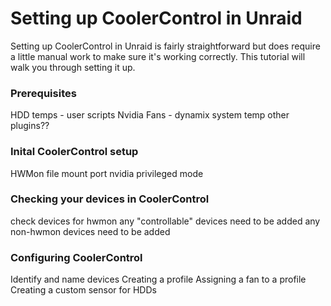 # Setting up CoolerControl in Unraid

Setting up CoolerControl in Unraid is fairly straightforward but does require a little manual work to make sure it's working correctly. This tutorial will walk you through setting it up.

### Prerequisites

HDD temps - user scripts
Nvidia
Fans - dynamix system temp
other plugins??

### Inital CoolerControl setup

HWMon
file mount
port
nvidia
privileged mode

### Checking your devices in CoolerControl

check devices for hwmon
any "controllable" devices need to be added
any non-hwmon devices need to be added

### Configuring CoolerControl

Identify and name devices
Creating a profile
Assigning a fan to a profile
Creating a custom sensor for HDDs
